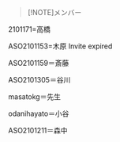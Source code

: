 > [!NOTE]メンバー

2101171=高橋



ASO2101153=木原
Invite expired


ASO2101159＝斎藤


ASO2101305＝谷川



masatokg＝先生


odanihayato＝小谷

ASO2101211＝森中
